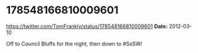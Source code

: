# 178548166810009601
https://twitter.com/TomFrankly/status/178548166810009601
**Date:** 2012-03-10

Off to Council Bluffs for the night, then down to #SxSW!
